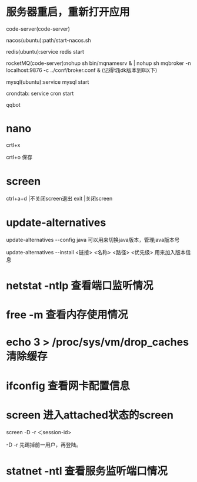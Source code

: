 # 服务器重启，重新打开应用
code-server(code-server)

nacos(ubuntu):path/start-nacos.sh

redis(ubuntu):service redis start

rocketMQ(code-server):nohup sh bin/mqnamesrv &  |  nohup sh mqbroker -n localhost:9876 -c ../conf/broker.conf &   (记得切jdk版本到8以下)

mysql(ubuntu):service mysql start

crondtab: service cron start

qqbot

# nano
crtl+x 

crtl+o 保存

# screen

ctrl+a+d    |不关闭screen退出
exit        |关闭screen

# update-alternatives
update-alternatives --config java 可以用来切换java版本，管理java版本号

update-alternatives --install <链接> <名称> <路径> <优先级>  用来加入版本信息

# netstat -ntlp 查看端口监听情况

# free -m 查看内存使用情况

# echo 3 > /proc/sys/vm/drop_caches 清除缓存

# ifconfig 查看网卡配置信息

# screen 进入attached状态的screen
screen -D  -r ＜session-id>

-D -r  先踢掉前一用户，再登陆。

# statnet -ntl 查看服务监听端口情况